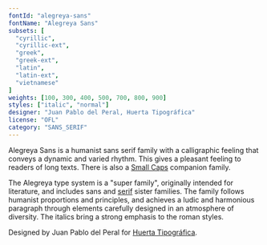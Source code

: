 ```yaml
---
fontId: "alegreya-sans"
fontName: "Alegreya Sans"
subsets: [
  "cyrillic",
  "cyrillic-ext",
  "greek",
  "greek-ext",
  "latin",
  "latin-ext",
  "vietnamese"
]
weights: [100, 300, 400, 500, 700, 800, 900]
styles: ["italic", "normal"]
designer: "Juan Pablo del Peral, Huerta Tipográfica"
license: "OFL"
category: "SANS_SERIF"
---
```


<p>
Alegreya Sans is a humanist sans serif family with a calligraphic feeling that conveys a dynamic and varied rhythm. 
This gives a pleasant feeling to readers of long texts.
There is also a <a href="http://www.google.com/fonts/specimen/Alegreya+Sans+SC">Small Caps</a> companion family. 
</p> 
<p>
The Alegreya type system is a "super family", originally intended for literature, and includes sans and <a href="http://www.google.com/fonts/specimen/Alegreya">serif</a> sister families.
The family follows humanist proportions and principles, and achieves a ludic and harmonious paragraph through elements carefully designed in an atmosphere of diversity.
The italics bring a strong emphasis to the roman styles.
</p>
<p>
Designed by Juan Pablo del Peral for <a href="http://www.huertatipografica.com.ar">Huerta Tipogr&#225;fica</a>.
</p>

